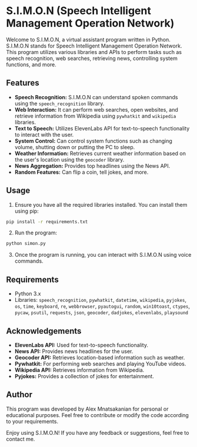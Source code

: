 # S.I.M.O.N (Speech Intelligent Management Operation Network)

Welcome to S.I.M.O.N, a virtual assistant program written in Python. S.I.M.O.N stands for Speech Intelligent Management Operation Network. This program utilizes various libraries and APIs to perform tasks such as speech recognition, web searches, retrieving news, controlling system functions, and more.

## Features

- **Speech Recognition:** S.I.M.O.N can understand spoken commands using the `speech_recognition` library.
- **Web Interaction:** It can perform web searches, open websites, and retrieve information from Wikipedia using `pywhatkit` and `wikipedia` libraries.
- **Text to Speech:** Utilizes ElevenLabs API for text-to-speech functionality to interact with the user.
- **System Control:** Can control system functions such as changing volume, shutting down or putting the PC to sleep.
- **Weather Information:** Retrieves current weather information based on the user's location using the `geocoder` library.
- **News Aggregation:** Provides top headlines using the News API.
- **Random Features:** Can flip a coin, tell jokes, and more.

## Usage

1. Ensure you have all the required libraries installed. You can install them using pip:

```bash
pip install -r requirements.txt
```

2. Run the program:

```bash
python simon.py
```

3. Once the program is running, you can interact with S.I.M.O.N using voice commands.

## Requirements

- Python 3.x
- Libraries: `speech_recognition`, `pywhatkit`, `datetime`, `wikipedia`, `pyjokes`, `os`, `time`, `keyboard`, `re`, `webbrowser`, `pyautogui`, `random`, `win10toast`, `ctypes`, `pycaw`, `psutil`, `requests`, `json`, `geocoder`, `dadjokes`, `elevenlabs`, `playsound`

## Acknowledgements

- **ElevenLabs API:** Used for text-to-speech functionality.
- **News API:** Provides news headlines for the user.
- **Geocoder API:** Retrieves location-based information such as weather.
- **Pywhatkit:** For performing web searches and playing YouTube videos.
- **Wikipedia API:** Retrieves information from Wikipedia.
- **Pyjokes:** Provides a collection of jokes for entertainment.

## Author

This program was developed by Alex Mnatsakanian for personal or educational purposes. Feel free to contribute or modify the code according to your requirements.

Enjoy using S.I.M.O.N! If you have any feedback or suggestions, feel free to contact me.
